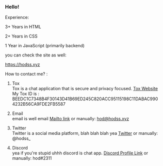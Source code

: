 ### Hello!




Experience:


3+ Years in HTML

2+ Years in CSS

1 Year in JavaScript (primarily backend)

you can check the site as well:

https://hodss.xyz

How to contact me? :

1. Tox <br>
Tox is a chat application that is secure and privacy focused.
[Tox Website](https://tox.chat)
My Tox ID is : BEEDC1C7348B4F30143D41B69ED245C820ACC95115198C11DABAC9904232B56CA9FDE2FB5587

2. Email <br>
email is well email
[Mailto link](mailto:hod@hodss.xyz)
or manually: hod@hodss.xyz

3. Twitter <br>
Twitter is a social media platform, blah blah blah yea
[Twitter](https://twitter.com/hodss_)
or manually: @hodss_

4. Discord <br>
yea if you're stupid uhhh discord is chat app.
[Discord Profile Link](https://discordapp.com/users/950140983834718268) 
or manually: hod#2311


